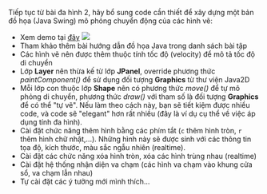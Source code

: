 Tiếp tục từ bài đa hình 2, hãy bổ sung code cần thiết để xây dựng một bản đồ họa (Java Swing) mô phỏng chuyển động của các hình vẽ:

- Xem demo tại [đây](https://www.youtube.com/watch?v=RfG2hQN3zfM)
![](https://bqcuong.github.io/uetoop/DaHinh3/dahinh3.png)
- Tham khảo thêm bài hướng dẫn đồ họa Java trong danh sách bài tập
- Các hình vẽ nên được thêm thuộc tính tốc độ (velocity) để mô tả tốc độ di chuyển
- Lớp **Layer** nên thừa kế từ lớp **JPanel**, override phương thức _paintComponent()_ để sử dụng đối tượng **Graphics** từ thư viện Java2D
- Mỗi lớp con thuộc lớp **Shape** nên có phương thức _move()_ để tự mô phỏng di chuyển, phương thức _draw()_ với tham số là đối tượng **Graphics** để có thể "tự vẽ". Nếu làm theo cách này, bạn sẽ tiết kiệm được nhiều code, và code sẽ "elegant" hơn rất nhiều (đây là ví dụ cụ thể về việc áp dụng tính đa hình).
- Cài đặt chức năng thêm hình bằng các phím tắt (`c` thêm hình tròn, `r` thêm hình chữ nhật,...). Những hình này sẽ được sinh với các thông tin tọa độ, kích thước, màu sắc ngẫu nhiên (realtime).
- Cài đặt các chức năng xóa hình tròn, xóa các hình trùng nhau (realtime)
- Cài đặt hệ thống nhận diện va chạm (các hình va chạm vào khung cửa sổ, va chạm lẫn nhau)
- Tự cài đặt các ý tưởng mới mình thích...
